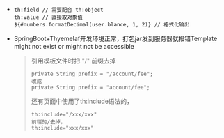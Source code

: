 - ```
  th:field // 需要配合 th:object
  th:value // 直接取对象值
  ${#numbers.formatDecimal(user.blance, 1, 2)} // 格式化输出
  ```

- SpringBoot+Thyemelaf开发环境正常，打包jar发到服务器就报错Template might not exist or might not be accessible

  > 引用模板文件时把 "/" 前缀去掉
  >
  > ```
  > private String prefix = "/account/fee";
  > 改成
  > private String prefix = "account/fee";
  > ```
  >
  > 
  >
  > 还有页面中使用了th:include语法的，
  >
  > ```
  > th:include="/xxx/xxx"
  > 前端的/去掉，
  > th:include="xxx/xxx"
  > ```